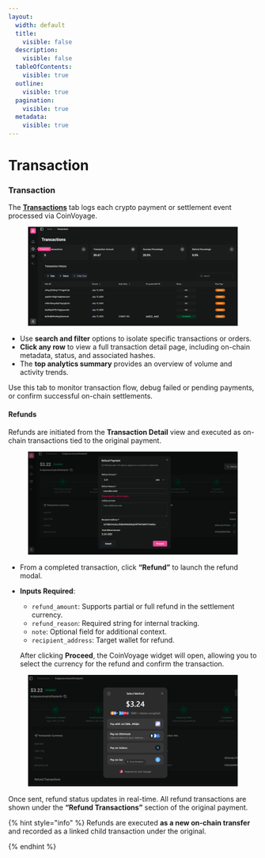 ```yaml
---
layout:
  width: default
  title:
    visible: false
  description:
    visible: false
  tableOfContents:
    visible: true
  outline:
    visible: true
  pagination:
    visible: true
  metadata:
    visible: true
---
```


# Transaction

### Transaction

The [**Transactions**](https://dashboard.coinvoyage.io/transactions) tab logs each crypto payment or settlement event processed via CoinVoyage.

<figure><img src="../.gitbook/assets/dashboard-transactions.png" alt="Dashboard - Transactions"><figcaption></figcaption></figure>

* Use **search and filter** options to isolate specific transactions or orders.
* **Click any row** to view a full transaction detail page, including on-chain metadata, status, and associated hashes.
* The **top analytics summary** provides an overview of volume and activity trends.

Use this tab to monitor transaction flow, debug failed or pending payments, or confirm successful on-chain settlements.

#### Refunds

Refunds are initiated from the **Transaction Detail** view and executed as on-chain transactions tied to the original payment.&#x20;

<figure><img src="../.gitbook/assets/refund-payorder.png" alt="Create a Refund Payorder"><figcaption></figcaption></figure>

* From a completed transaction, click **“Refund”** to launch the refund modal.
*   **Inputs Required**:

    * `refund_amount`: Supports partial or full refund in the settlement currency.
    * `refund_reason`: Required string for internal tracking.
    * `note`: Optional field for additional context.
    * `recipient_address`: Target wallet for refund.

    After clicking **Proceed**, the CoinVoyage widget will open, allowing you to select the currency for the refund and confirm the transaction.

<figure><img src="../.gitbook/assets/Screenshot 2025-08-03 144320 (2).png" alt=""><figcaption></figcaption></figure>

Once sent, refund status updates in real-time. All refund transactions are shown under the **“Refund Transactions”** section of the original payment.

{% hint style="info" %}
Refunds are executed **as a new on-chain transfer** and recorded as a linked child transaction under the original.


{% endhint %}
